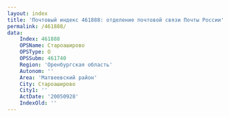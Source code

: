 ```yaml
---
layout: index
title: 'Почтовый индекс 461888: отделение почтовой связи Почты России'
permalink: /461888/
data:
    Index: 461888
    OPSName: Староаширово
    OPSType: О
    OPSSubm: 461740
    Region: 'Оренбургская область'
    Autonom: ''
    Area: 'Матвеевский район'
    City: Староаширово
    City1: ''
    ActDate: '20050928'
    IndexOld: ''
---
```

